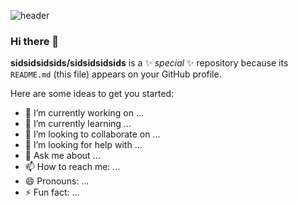 ![header](https://capsule-render.vercel.app/api?type=wave&color=auto&height=300&section=header&text=Welcome%20&fontSize=90)

### Hi there 👋


**sidsidsidsids/sidsidsidsids** is a ✨ _special_ ✨ repository because its `README.md` (this file) appears on your GitHub profile.

Here are some ideas to get you started:

- 🔭 I’m currently working on ...
- 🌱 I’m currently learning ...
- 👯 I’m looking to collaborate on ...
- 🤔 I’m looking for help with ...
- 💬 Ask me about ...
- 📫 How to reach me: ...
- 😄 Pronouns: ...
- ⚡ Fun fact: ...

